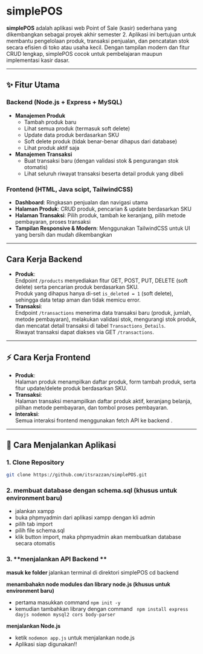 # simplePOS

**simplePOS** adalah aplikasi web Point of Sale (kasir) sederhana yang dikembangkan sebagai proyek akhir semester 2. Aplikasi ini bertujuan untuk membantu pengelolaan produk, transaksi penjualan, dan pencatatan stok secara efisien di toko atau usaha kecil. Dengan tampilan modern dan fitur CRUD lengkap, simplePOS cocok untuk pembelajaran maupun implementasi kasir dasar.

---

## ✨ Fitur Utama

### Backend (Node.js + Express + MySQL)

- **Manajemen Produk**
  - Tambah produk baru
  - Lihat semua produk (termasuk soft delete)
  - Update data produk berdasarkan SKU
  - Soft delete produk (tidak benar-benar dihapus dari database)
  - Lihat produk aktif saja
- **Manajemen Transaksi** 
  - Buat transaksi baru (dengan validasi stok & pengurangan stok otomatis)
  - Lihat seluruh riwayat transaksi beserta detail produk yang dibeli

### Frontend (HTML, Java scipt, TailwindCSS)

- **Dashboard**: Ringkasan penjualan dan navigasi utama
- **Halaman Produk**: CRUD produk, pencarian & update berdasarkan SKU
- **Halaman Transaksi**: Pilih produk, tambah ke keranjang, pilih metode pembayaran, proses transaksi
- **Tampilan Responsive & Modern**: Menggunakan TailwindCSS untuk UI yang bersih dan mudah dikembangkan

---

##  Cara Kerja Backend

- **Produk**:  
  Endpoint `/products` menyediakan fitur GET, POST, PUT, DELETE (soft delete) serta pencarian produk berdasarkan SKU.  
  Produk yang dihapus hanya di-set `is_deleted = 1` (soft delete), sehingga data tetap aman dan tidak memicu error.
- **Transaksi**:  
  Endpoint `/transactions` menerima data transaksi baru (produk, jumlah, metode pembayaran), melakukan validasi stok, mengurangi stok produk, dan mencatat detail transaksi di tabel `Transactions_Details`.  
  Riwayat transaksi dapat diakses via GET `/transactions`.

---

## ⚡ Cara Kerja Frontend

- **Produk**:  
  Halaman produk menampilkan daftar produk, form tambah produk, serta fitur update/delete produk berdasarkan SKU.
- **Transaksi**:  
  Halaman transaksi menampilkan daftar produk aktif, keranjang belanja, pilihan metode pembayaran, dan tombol proses pembayaran.
- **Interaksi**:  
  Semua interaksi frontend menggunakan fetch API ke backend .

---

## 🚀 Cara Menjalankan Aplikasi

### 1. **Clone Repository**

```bash
git clone https://github.com/itsrazzan/simplePOS.git

```

### 2. **membuat database dengan schema.sql (khusus untuk environment baru)**
- jalankan xampp
- buka phpmyadmin dari aplikasi xampp dengan kli admin
- pilih tab import
- pilih file schema.sql
- klik button import, maka phpmyadmin akan membuatkan database secara otomatis

### 3. **menjalankan API Backend **

**masuk ke folder**
jalankan terminal di direktori simplePOS
cd backend

**menambahakn node modules dan library node.js (khusus untuk environment baru)**
- pertama masukkan command `npm init -y`
- kemudian tambahkan library dengan command ` npm install express dayjs nodemon mysql2 cors body-parser`

**menjalankan Node.js**
- ketik `nodemon app.js` untuk menjalankan node.js
- Aplikasi siap digunakan!!
